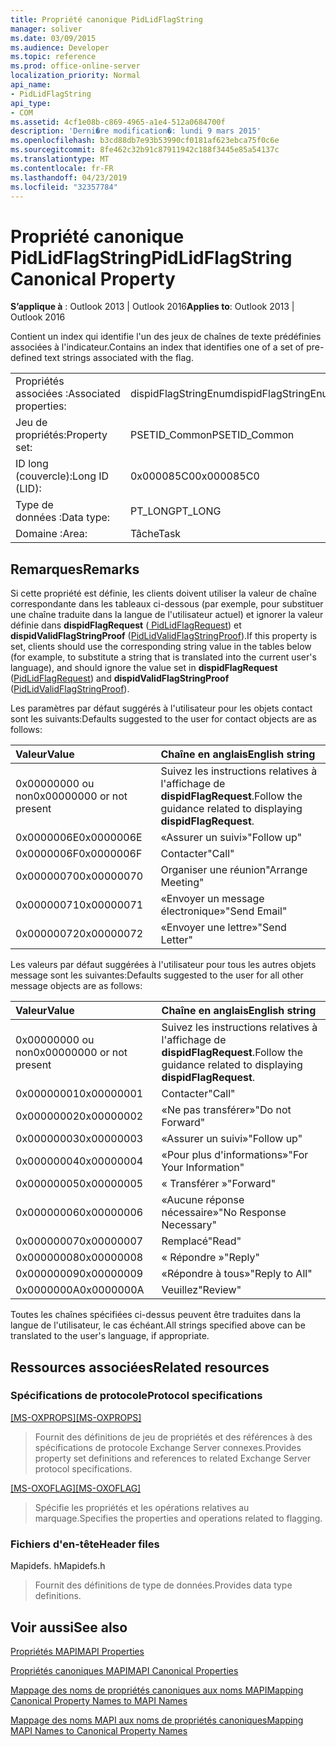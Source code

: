 ```yaml
---
title: Propriété canonique PidLidFlagString
manager: soliver
ms.date: 03/09/2015
ms.audience: Developer
ms.topic: reference
ms.prod: office-online-server
localization_priority: Normal
api_name:
- PidLidFlagString
api_type:
- COM
ms.assetid: 4cf1e08b-c869-4965-a1e4-512a0684700f
description: 'Derni�re modification�: lundi 9 mars 2015'
ms.openlocfilehash: b3cd88db7e93b53990cf0181af623ebca75f0c6e
ms.sourcegitcommit: 8fe462c32b91c87911942c188f3445e85a54137c
ms.translationtype: MT
ms.contentlocale: fr-FR
ms.lasthandoff: 04/23/2019
ms.locfileid: "32357784"
---
```

# <a name="pidlidflagstring-canonical-property"></a><span data-ttu-id="981fd-103">Propriété canonique PidLidFlagString</span><span class="sxs-lookup"><span data-stu-id="981fd-103">PidLidFlagString Canonical Property</span></span>

  
  
<span data-ttu-id="981fd-104">**S’applique à** : Outlook 2013 | Outlook 2016</span><span class="sxs-lookup"><span data-stu-id="981fd-104">**Applies to**: Outlook 2013 | Outlook 2016</span></span> 
  
<span data-ttu-id="981fd-105">Contient un index qui identifie l'un des jeux de chaînes de texte prédéfinies associées à l'indicateur.</span><span class="sxs-lookup"><span data-stu-id="981fd-105">Contains an index that identifies one of a set of pre-defined text strings associated with the flag.</span></span>
  
|||
|:-----|:-----|
|<span data-ttu-id="981fd-106">Propriétés associées :</span><span class="sxs-lookup"><span data-stu-id="981fd-106">Associated properties:</span></span>  <br/> |<span data-ttu-id="981fd-107">dispidFlagStringEnum</span><span class="sxs-lookup"><span data-stu-id="981fd-107">dispidFlagStringEnum</span></span>  <br/> |
|<span data-ttu-id="981fd-108">Jeu de propriétés:</span><span class="sxs-lookup"><span data-stu-id="981fd-108">Property set:</span></span>  <br/> |<span data-ttu-id="981fd-109">PSETID_Common</span><span class="sxs-lookup"><span data-stu-id="981fd-109">PSETID_Common</span></span>  <br/> |
|<span data-ttu-id="981fd-110">ID long (couvercle):</span><span class="sxs-lookup"><span data-stu-id="981fd-110">Long ID (LID):</span></span>  <br/> |<span data-ttu-id="981fd-111">0x000085C0</span><span class="sxs-lookup"><span data-stu-id="981fd-111">0x000085C0</span></span>  <br/> |
|<span data-ttu-id="981fd-112">Type de données :</span><span class="sxs-lookup"><span data-stu-id="981fd-112">Data type:</span></span>  <br/> |<span data-ttu-id="981fd-113">PT_LONG</span><span class="sxs-lookup"><span data-stu-id="981fd-113">PT_LONG</span></span>  <br/> |
|<span data-ttu-id="981fd-114">Domaine :</span><span class="sxs-lookup"><span data-stu-id="981fd-114">Area:</span></span>  <br/> |<span data-ttu-id="981fd-115">Tâche</span><span class="sxs-lookup"><span data-stu-id="981fd-115">Task</span></span>  <br/> |
   
## <a name="remarks"></a><span data-ttu-id="981fd-116">Remarques</span><span class="sxs-lookup"><span data-stu-id="981fd-116">Remarks</span></span>

<span data-ttu-id="981fd-117">Si cette propriété est définie, les clients doivent utiliser la valeur de chaîne correspondante dans les tableaux ci-dessous (par exemple, pour substituer une chaîne traduite dans la langue de l'utilisateur actuel) et ignorer la valeur définie dans **dispidFlagRequest** ([ PidLidFlagRequest](pidlidflagrequest-canonical-property.md)) et **dispidValidFlagStringProof** ([PidLidValidFlagStringProof](pidlidvalidflagstringproof-canonical-property.md)).</span><span class="sxs-lookup"><span data-stu-id="981fd-117">If this property is set, clients should use the corresponding string value in the tables below (for example, to substitute a string that is translated into the current user's language), and should ignore the value set in **dispidFlagRequest** ([PidLidFlagRequest](pidlidflagrequest-canonical-property.md)) and **dispidValidFlagStringProof** ([PidLidValidFlagStringProof](pidlidvalidflagstringproof-canonical-property.md)).</span></span> 
  
<span data-ttu-id="981fd-118">Les paramètres par défaut suggérés à l'utilisateur pour les objets contact sont les suivants:</span><span class="sxs-lookup"><span data-stu-id="981fd-118">Defaults suggested to the user for contact objects are as follows:</span></span>
  
|<span data-ttu-id="981fd-119">**Valeur**</span><span class="sxs-lookup"><span data-stu-id="981fd-119">**Value**</span></span>|<span data-ttu-id="981fd-120">**Chaîne en anglais**</span><span class="sxs-lookup"><span data-stu-id="981fd-120">**English string**</span></span>|
|:-----|:-----|
|<span data-ttu-id="981fd-121">0x00000000 ou non</span><span class="sxs-lookup"><span data-stu-id="981fd-121">0x00000000 or not present</span></span>  <br/> | <span data-ttu-id="981fd-122">Suivez les instructions relatives à l'affichage de **dispidFlagRequest**.</span><span class="sxs-lookup"><span data-stu-id="981fd-122">Follow the guidance related to displaying **dispidFlagRequest**.</span></span>  <br/> |
|<span data-ttu-id="981fd-123">0x0000006E</span><span class="sxs-lookup"><span data-stu-id="981fd-123">0x0000006E</span></span>  <br/> |<span data-ttu-id="981fd-124">«Assurer un suivi»</span><span class="sxs-lookup"><span data-stu-id="981fd-124">"Follow up"</span></span>  <br/> |
|<span data-ttu-id="981fd-125">0x0000006F</span><span class="sxs-lookup"><span data-stu-id="981fd-125">0x0000006F</span></span>  <br/> |<span data-ttu-id="981fd-126">Contacter</span><span class="sxs-lookup"><span data-stu-id="981fd-126">"Call"</span></span>  <br/> |
|<span data-ttu-id="981fd-127">0x00000070</span><span class="sxs-lookup"><span data-stu-id="981fd-127">0x00000070</span></span>  <br/> |<span data-ttu-id="981fd-128">Organiser une réunion</span><span class="sxs-lookup"><span data-stu-id="981fd-128">"Arrange Meeting"</span></span>  <br/> |
|<span data-ttu-id="981fd-129">0x00000071</span><span class="sxs-lookup"><span data-stu-id="981fd-129">0x00000071</span></span>  <br/> |<span data-ttu-id="981fd-130">«Envoyer un message électronique»</span><span class="sxs-lookup"><span data-stu-id="981fd-130">"Send Email"</span></span>  <br/> |
|<span data-ttu-id="981fd-131">0x00000072</span><span class="sxs-lookup"><span data-stu-id="981fd-131">0x00000072</span></span>  <br/> |<span data-ttu-id="981fd-132">«Envoyer une lettre»</span><span class="sxs-lookup"><span data-stu-id="981fd-132">"Send Letter"</span></span>  <br/> |
   
<span data-ttu-id="981fd-133">Les valeurs par défaut suggérées à l'utilisateur pour tous les autres objets message sont les suivantes:</span><span class="sxs-lookup"><span data-stu-id="981fd-133">Defaults suggested to the user for all other message objects are as follows:</span></span>
  
|<span data-ttu-id="981fd-134">**Valeur**</span><span class="sxs-lookup"><span data-stu-id="981fd-134">**Value**</span></span>|<span data-ttu-id="981fd-135">**Chaîne en anglais**</span><span class="sxs-lookup"><span data-stu-id="981fd-135">**English string**</span></span>|
|:-----|:-----|
|<span data-ttu-id="981fd-136">0x00000000 ou non</span><span class="sxs-lookup"><span data-stu-id="981fd-136">0x00000000 or not present</span></span>  <br/> | <span data-ttu-id="981fd-137">Suivez les instructions relatives à l'affichage de **dispidFlagRequest**.</span><span class="sxs-lookup"><span data-stu-id="981fd-137">Follow the guidance related to displaying **dispidFlagRequest**.</span></span>  <br/> |
|<span data-ttu-id="981fd-138">0x00000001</span><span class="sxs-lookup"><span data-stu-id="981fd-138">0x00000001</span></span>  <br/> |<span data-ttu-id="981fd-139">Contacter</span><span class="sxs-lookup"><span data-stu-id="981fd-139">"Call"</span></span>  <br/> |
|<span data-ttu-id="981fd-140">0x00000002</span><span class="sxs-lookup"><span data-stu-id="981fd-140">0x00000002</span></span>  <br/> |<span data-ttu-id="981fd-141">«Ne pas transférer»</span><span class="sxs-lookup"><span data-stu-id="981fd-141">"Do not Forward"</span></span>  <br/> |
|<span data-ttu-id="981fd-142">0x00000003</span><span class="sxs-lookup"><span data-stu-id="981fd-142">0x00000003</span></span>  <br/> |<span data-ttu-id="981fd-143">«Assurer un suivi»</span><span class="sxs-lookup"><span data-stu-id="981fd-143">"Follow up"</span></span>  <br/> |
|<span data-ttu-id="981fd-144">0x00000004</span><span class="sxs-lookup"><span data-stu-id="981fd-144">0x00000004</span></span>  <br/> |<span data-ttu-id="981fd-145">«Pour plus d'informations»</span><span class="sxs-lookup"><span data-stu-id="981fd-145">"For Your Information"</span></span>  <br/> |
|<span data-ttu-id="981fd-146">0x00000005</span><span class="sxs-lookup"><span data-stu-id="981fd-146">0x00000005</span></span>  <br/> |<span data-ttu-id="981fd-147">« Transférer »</span><span class="sxs-lookup"><span data-stu-id="981fd-147">"Forward"</span></span>  <br/> |
|<span data-ttu-id="981fd-148">0x00000006</span><span class="sxs-lookup"><span data-stu-id="981fd-148">0x00000006</span></span>  <br/> |<span data-ttu-id="981fd-149">«Aucune réponse nécessaire»</span><span class="sxs-lookup"><span data-stu-id="981fd-149">"No Response Necessary"</span></span>  <br/> |
|<span data-ttu-id="981fd-150">0x00000007</span><span class="sxs-lookup"><span data-stu-id="981fd-150">0x00000007</span></span>  <br/> |<span data-ttu-id="981fd-151">Remplacé</span><span class="sxs-lookup"><span data-stu-id="981fd-151">"Read"</span></span>  <br/> |
|<span data-ttu-id="981fd-152">0x00000008</span><span class="sxs-lookup"><span data-stu-id="981fd-152">0x00000008</span></span>  <br/> |<span data-ttu-id="981fd-153">« Répondre »</span><span class="sxs-lookup"><span data-stu-id="981fd-153">"Reply"</span></span>  <br/> |
|<span data-ttu-id="981fd-154">0x00000009</span><span class="sxs-lookup"><span data-stu-id="981fd-154">0x00000009</span></span>  <br/> |<span data-ttu-id="981fd-155">«Répondre à tous»</span><span class="sxs-lookup"><span data-stu-id="981fd-155">"Reply to All"</span></span>  <br/> |
|<span data-ttu-id="981fd-156">0x0000000A</span><span class="sxs-lookup"><span data-stu-id="981fd-156">0x0000000A</span></span>  <br/> |<span data-ttu-id="981fd-157">Veuillez</span><span class="sxs-lookup"><span data-stu-id="981fd-157">"Review"</span></span>  <br/> |
   
<span data-ttu-id="981fd-158">Toutes les chaînes spécifiées ci-dessus peuvent être traduites dans la langue de l'utilisateur, le cas échéant.</span><span class="sxs-lookup"><span data-stu-id="981fd-158">All strings specified above can be translated to the user's language, if appropriate.</span></span>
  
## <a name="related-resources"></a><span data-ttu-id="981fd-159">Ressources associées</span><span class="sxs-lookup"><span data-stu-id="981fd-159">Related resources</span></span>

### <a name="protocol-specifications"></a><span data-ttu-id="981fd-160">Spécifications de protocole</span><span class="sxs-lookup"><span data-stu-id="981fd-160">Protocol specifications</span></span>

<span data-ttu-id="981fd-161">[[MS-OXPROPS]](https://msdn.microsoft.com/library/f6ab1613-aefe-447d-a49c-18217230b148%28Office.15%29.aspx)</span><span class="sxs-lookup"><span data-stu-id="981fd-161">[[MS-OXPROPS]](https://msdn.microsoft.com/library/f6ab1613-aefe-447d-a49c-18217230b148%28Office.15%29.aspx)</span></span>
  
> <span data-ttu-id="981fd-162">Fournit des définitions de jeu de propriétés et des références à des spécifications de protocole Exchange Server connexes.</span><span class="sxs-lookup"><span data-stu-id="981fd-162">Provides property set definitions and references to related Exchange Server protocol specifications.</span></span>
    
<span data-ttu-id="981fd-163">[[MS-OXOFLAG]](https://msdn.microsoft.com/library/f1e50be4-ed30-4c2a-b5cb-8ff3aaaf9b91%28Office.15%29.aspx)</span><span class="sxs-lookup"><span data-stu-id="981fd-163">[[MS-OXOFLAG]](https://msdn.microsoft.com/library/f1e50be4-ed30-4c2a-b5cb-8ff3aaaf9b91%28Office.15%29.aspx)</span></span>
  
> <span data-ttu-id="981fd-164">Spécifie les propriétés et les opérations relatives au marquage.</span><span class="sxs-lookup"><span data-stu-id="981fd-164">Specifies the properties and operations related to flagging.</span></span>
    
### <a name="header-files"></a><span data-ttu-id="981fd-165">Fichiers d'en-tête</span><span class="sxs-lookup"><span data-stu-id="981fd-165">Header files</span></span>

<span data-ttu-id="981fd-166">Mapidefs. h</span><span class="sxs-lookup"><span data-stu-id="981fd-166">Mapidefs.h</span></span>
  
> <span data-ttu-id="981fd-167">Fournit des définitions de type de données.</span><span class="sxs-lookup"><span data-stu-id="981fd-167">Provides data type definitions.</span></span>
    
## <a name="see-also"></a><span data-ttu-id="981fd-168">Voir aussi</span><span class="sxs-lookup"><span data-stu-id="981fd-168">See also</span></span>



[<span data-ttu-id="981fd-169">Propriétés MAPI</span><span class="sxs-lookup"><span data-stu-id="981fd-169">MAPI Properties</span></span>](mapi-properties.md)
  
[<span data-ttu-id="981fd-170">Propriétés canoniques MAPI</span><span class="sxs-lookup"><span data-stu-id="981fd-170">MAPI Canonical Properties</span></span>](mapi-canonical-properties.md)
  
[<span data-ttu-id="981fd-171">Mappage des noms de propriétés canoniques aux noms MAPI</span><span class="sxs-lookup"><span data-stu-id="981fd-171">Mapping Canonical Property Names to MAPI Names</span></span>](mapping-canonical-property-names-to-mapi-names.md)
  
[<span data-ttu-id="981fd-172">Mappage des noms MAPI aux noms de propriétés canoniques</span><span class="sxs-lookup"><span data-stu-id="981fd-172">Mapping MAPI Names to Canonical Property Names</span></span>](mapping-mapi-names-to-canonical-property-names.md)

